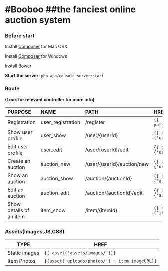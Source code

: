 #Booboo 
##the fanciest online auction system
======

### Before start
Install [Composer](http://www.abeautifulsite.net/installing-composer-on-os-x/) for Mac OSX

Install [Composer](https://getcomposer.org/download/) for Windows

Install [Bower](http://bower.io/)

**Start the server:** `php app/console server:start`

### Route
**(Look for relevant controller for more info)**
               
PURPOSE | NAME | PATH | HREF
:------------- | :------------- | :------------- | :------------
Registration | user_registration  | /register | `{{ path('user_registration'}}`
Show user profile| user_show  | /user/{userId} | `{{ path('user_show', {'userId': 1}) }}`
Edit user profile | user_edit  | /user/{userId}/edit | `{{ path('user_edit', {'userId': 1}) }}`
Create an auction| auction_new   | /user/{userId}/auction/new | `{{ path('auction_new', {'userId': 1}) }}`
Show an auction| auction_show  | /auction/{auctionId} | `{{ path('auction_show', {'auctionId': 1}) }}`
Edit an auction| auction_edit  | /auction/{auctionId}/edit | `{{ path('auction_edit', {'auctionId': 1}) }}`
Show details of an item | item_show  | /item/{itemId} | `{{ path('item_show', {'itemId': 1}) }}   `  

### Assets(Images,JS,CSS)

TYPE | HREF
------------ | ------------- 
Static images | `{{ asset('assets/images/')}}`
Item Photos | `{{asset('uploads/photos/') ~ item.imageURL}}`



